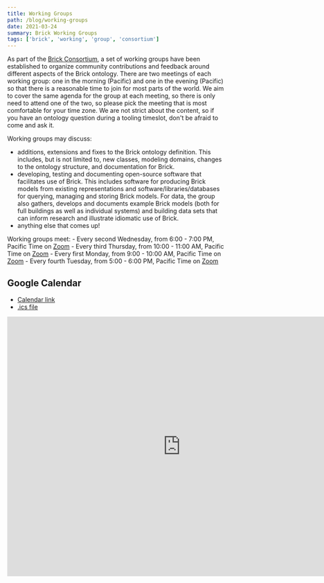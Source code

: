 ```yaml
---
title: Working Groups
path: /blog/working-groups
date: 2021-03-24
summary: Brick Working Groups
tags: ['brick', 'working', 'group', 'consortium']
---
```


As part of the [Brick Consortium](/consortium), a set of working groups have been established to organize community contributions and feedback around different aspects of the Brick ontology.
There are two meetings of each working group: one in the morning (Pacific) and one in the evening (Pacific) so that there is a reasonable time to join for most parts of the world. We aim to cover the same agenda for the group at each meeting, so there is only need to attend one of the two, so please pick the meeting that is most comfortable for your time zone.
We are not strict about the content, so if you have an ontology question during a tooling timeslot, don't be afraid to come and ask it.

Working groups may discuss:
- additions, extensions and fixes to the Brick ontology definition. This includes, but is not limited to, new classes, modeling domains, changes to the ontology structure, and documentation for Brick.
- developing, testing and documenting open-source software that facilitates use of Brick.  This includes software for producing Brick models from existing representations and software/libraries/databases for  querying, managing and storing Brick models.  For data, the group also gathers, develops and documents example Brick models (both for full buildings as well as individual systems) and building data sets that can inform research and illustrate idiomatic use of Brick.
- anything else that comes up!

Working groups meet:
    - Every second Wednesday, from 6:00 - 7:00 PM, Pacific Time on [Zoom](https://mines.zoom.us/j/96983354945?pwd=cGJ5OWpTRnplandlOFQyd2tKWXB1UT09)
    - Every third Thursday, from 10:00 - 11:00 AM, Pacific Time on [Zoom](https://mines.zoom.us/j/96983354945?pwd=cGJ5OWpTRnplandlOFQyd2tKWXB1UT09)
    - Every first Monday, from 9:00 - 10:00 AM, Pacific Time on [Zoom](https://mines.zoom.us/j/96983354945?pwd=cGJ5OWpTRnplandlOFQyd2tKWXB1UT09)
    - Every fourth Tuesday, from 5:00 - 6:00 PM, Pacific Time on [Zoom](https://mines.zoom.us/j/96983354945?pwd=cGJ5OWpTRnplandlOFQyd2tKWXB1UT09)

## Google Calendar

- [Calendar link](https://calendar.google.com/calendar/embed?src=vrjj76hu51bjue824bdo7ujucg%40group.calendar.google.com)
- [.ics file](https://calendar.google.com/calendar/ical/vrjj76hu51bjue824bdo7ujucg%40group.calendar.google.com/public/basic.ics)

<iframe src="https://calendar.google.com/calendar/embed?src=vrjj76hu51bjue824bdo7ujucg%40group.calendar.google.com" style="border: 0" width="800" height="600" frameborder="0" scrolling="no"></iframe>
